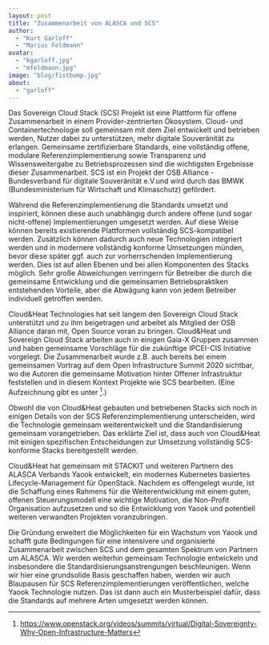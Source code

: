 ```yaml
---
layout: post
title: "Zusammenarbeit von ALASCA und SCS"
author:
  - "Kurt Garloff"
  - "Marius Feldmann"
avatar:
  - "kgarloff.jpg"
  - "mfeldmann.jpg"
image: "blog/fistbump.jpg"
about:
  - "garloff"
---
```


Das Sovereign Cloud Stack (SCS) Projekt ist eine Plattform für offene
Zusammenarbeit in einem Provider-zentrierten Ökosystem. Cloud- und
Containertechnologie soll gemeinsam mit dem Ziel entwickelt und betrieben
werden, Nutzer dabei zu unterstützen, mehr digitale Souveränität zu erlangen.
Gemeinsame zertifizierbare Standards, eine vollständig offene, modulare
Referenzimplementierung sowie Transparenz und Wissensweitergabe zu
Betriebsprozessen sind die wichtigsten Ergebnisse dieser Zusammenarbeit. SCS
ist ein Projekt der OSB Alliance - Bundesverband für digitale Souveränität
e.V.und wird durch das BMWK (Bundesministerium für Wirtschaft und Klimaschutz)
gefördert.

Während die Referenzimplementierung die Standards umsetzt und inspiriert,
können diese auch unabhängig durch andere offene (und sogar nicht-offene)
Implementierungen umgesetzt werden. Auf diese Weise können bereits existierende
Plattformen vollständig SCS-kompatibel werden. Zusätzlich können dadurch auch
neue Technologien integriert werden und in modernere vollständig konforme
Umsetzungen münden, bevor diese später ggf. auch zur vorherrschenden
Implementierung werden. Dies ist auf allen Ebenen und bei allen Komponenten des
Stacks möglich. Sehr große Abweichungen verringern  für Betreiber die durch die
gemeinsame Entwicklung und die gemeinsamen Betriebspraktiken entstehenden
Vorteile, aber die Abwägung kann von jedem Betreiber individuell getroffen
werden.

Cloud&Heat Technologies hat seit langem den Sovereign Cloud Stack unterstützt
und zu ihm beigetragen und arbeitet als Mitglied der OSB Alliance daran mit,
Open Source voran zu bringen. Cloud&Heat und Sovereign Cloud Stack arbeiten
auch in einigen Gaia-X Gruppen zusammen und haben gemeinsame Vorschläge für die
zukünftige IPCEI-CIS Initiative vorgelegt. Die Zusammenarbeit wurde z.B. auch
bereits bei einem gemeinsamen Vortrag auf dem Open Infrastructure Summit 2020
sichtbar, wo die Autoren die gemeinsame Motivation hinter Offener Infrastruktur
feststellen und in diesem Kontext Projekte wie SCS bearbeiten. (Eine
Aufzeichnung gibt es unter [^OpenInfra].)

Obwohl die von Cloud&Heat gebauten und betriebenen Stacks sich noch in einigen
Details von der SCS Referenzimplementierung unterscheiden, wird die Technologie
gemeinsam weiterentwickelt und die Standardisierung gemeinsam vorangetrieben.
Das erklärte Ziel ist, dass auch von Cloud&Heat mit einigen spezifischen
Entscheidungen zur Umsetzung vollständig SCS-konforme Stacks bereitgestellt
werden.

Cloud&Heat hat gemeinsam mit STACKIT und weiteren Partnern des ALASCA Verbands
Yaook entwickelt, ein modernes Kubernetes basiertes  Lifecycle-Management für
OpenStack. Nachdem es offengelegt wurde, ist die Schaffung eines Rahmens für
die Weiterentwicklung mit einem guten, offenen Steuerungsmodell eine wichtige
Motivation, die Non-Profit Organisation aufzusetzen und so die Entwicklung von
Yaook und potentiell weiteren verwandten Projekten voranzubringen.

Die Gründung erweitert die Möglichkeiten für ein Wachstum von Yaook und schafft
gute Bedingungen für eine intensivere und organisierte Zusammenarbeit zwischen
SCS und dem gesamten Spektrum von Partnern um ALASCA. Wir werden weiterhin
gemeinsam Technologie entwickeln und insbesondere die
Standardisierungsanstrengungen beschleunigen. Wenn wir hier eine grundsolide
Basis geschaffen haben, werden wir auch Blaupausen für SCS
Referenzimplementierungen veröffentlichen, welche Yaook Technologie nutzen. Das
ist dann auch ein Musterbeispiel dafür, dass die Standards auf mehrere Arten
umgesetzt werden können.

[^OpenInfra]: <https://www.openstack.org/videos/summits/virtual/Digital-Sovereignty-Why-Open-Infrastructure-Matters>
